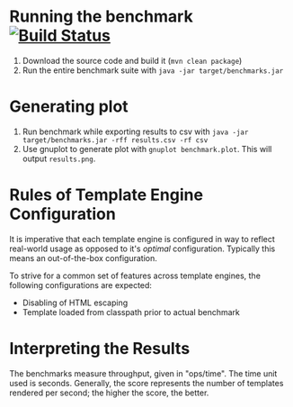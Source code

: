 Running the benchmark [![Build Status](https://travis-ci.org/PebbleTemplates/pebble-performance-test.svg?branch=master)](https://travis-ci.org/PebbleTemplates/pebble-performance-test)
======================

1. Download the source code and build it (`mvn clean package`)
2. Run the entire benchmark suite with `java -jar target/benchmarks.jar`

Generating plot
===============
1. Run benchmark while exporting results to csv with `java -jar target/benchmarks.jar -rff results.csv -rf csv`
2. Use gnuplot to generate plot with `gnuplot benchmark.plot`. This will output `results.png`.

Rules of Template Engine Configuration
======================================
It is imperative that each template engine is configured in way to reflect real-world usage as opposed to it's *optimal* configuration. Typically this means an out-of-the-box configuration.

To strive for a common set of features across template engines, the following configurations are expected:
* Disabling of HTML escaping
* Template loaded from classpath prior to actual benchmark

Interpreting the Results
========================
The benchmarks measure throughput, given in "ops/time". The time unit used is seconds.
Generally, the score represents the number of templates rendered per second; the higher the score, the better.
